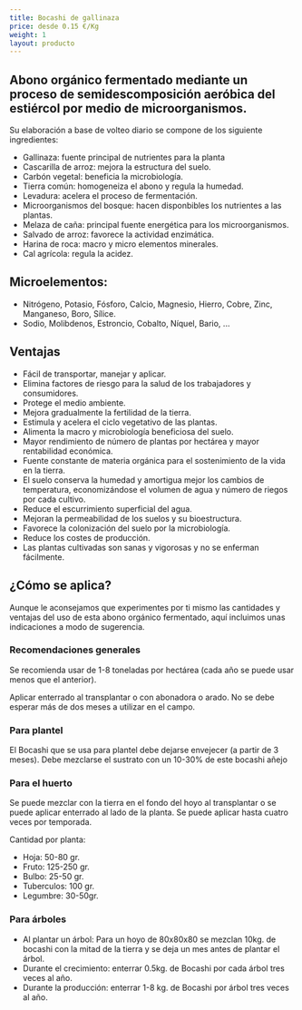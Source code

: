 ```yaml
---
title: Bocashi de gallinaza
price: desde 0.15 €/Kg
weight: 1
layout: producto
---
```


## Abono orgánico fermentado mediante un proceso de semidescomposición aeróbica del estiércol por medio de microorganismos.

Su elaboración a base de volteo diario se compone de los siguiente ingredientes:

* Gallinaza: fuente principal de nutrientes para la planta
* Cascarilla de arroz: mejora la estructura del suelo.
* Carbón vegetal: beneficia la microbiología.
* Tierra común: homogeneiza el abono y regula la humedad.
* Levadura: acelera el proceso de fermentación.
* Microorganismos del bosque: hacen disponbibles los nutrientes a las plantas.
* Melaza de caña: principal fuente energética para los microorganismos.
* Salvado de arroz: favorece la actividad enzimática.
* Harina de roca: macro y micro elementos minerales.
* Cal agrícola: regula la acidez.

## Microelementos:

* Nitrógeno, Potasio, Fósforo, Calcio, Magnesio, Hierro, Cobre, Zinc, Manganeso, Boro, Sílice.
* Sodio, Molibdenos, Estroncio, Cobalto, Níquel, Bario, ...

## Ventajas

* Fácil de transportar, manejar y aplicar.
* Elimina factores de riesgo para la salud de los trabajadores y consumidores.
* Protege el medio ambiente.
* Mejora gradualmente la fertilidad de la tierra.
* Estimula y acelera el ciclo vegetativo de las plantas.
* Alimenta la macro y microbiología beneficiosa del suelo.
* Mayor rendimiento de número de plantas por hectárea y mayor rentabilidad económica.
* Fuente constante de materia orgánica para el sostenimiento de la vida en la tierra.
* El suelo conserva la humedad y amortigua mejor los cambios de temperatura, economizándose el volumen de agua y número de riegos por cada cultivo.
* Reduce el escurrimiento superficial del agua.
* Mejoran la permeabilidad de los suelos y su bioestructura.
* Favorece la colonización del suelo por la microbiología.
* Reduce los costes de producción.
* Las plantas cultivadas son sanas y vigorosas y no se enferman fácilmente.

## ¿Cómo se aplica?

Aunque le aconsejamos que experimentes por ti mismo las cantidades y ventajas del uso de esta abono orgánico fermentado, aquí incluimos unas indicaciones a modo de sugerencia.

### Recomendaciones generales

Se recomienda usar de 1-8 toneladas por hectárea (cada año se puede usar menos que el anterior).

Aplicar enterrado al transplantar o con abonadora o arado. No se debe esperar más de dos meses a utilizar en el campo.

### Para plantel

El Bocashi que se usa para plantel debe dejarse envejecer (a partir de 3 meses). Debe mezclarse el sustrato con un 10-30% de este bocashi añejo

### Para el huerto

Se puede mezclar con la tierra en el fondo del hoyo al transplantar o se puede aplicar enterrado al lado de la planta. Se puede aplicar hasta cuatro veces por temporada.

Cantidad por planta:

* Hoja: 50-80 gr.
* Fruto: 125-250 gr.
* Bulbo: 25-50 gr.
* Tuberculos: 100 gr.
* Legumbre: 30-50gr.

### Para árboles

* Al plantar un árbol: Para un hoyo de 80x80x80 se mezclan 10kg. de bocashi con la mitad de la tierra y se deja un mes antes de plantar el árbol.
* Durante el crecimiento: enterrar 0.5kg. de Bocashi por cada árbol tres veces al año.
* Durante la producción: enterrar 1-8 kg. de Bocashi por árbol tres veces al año.
